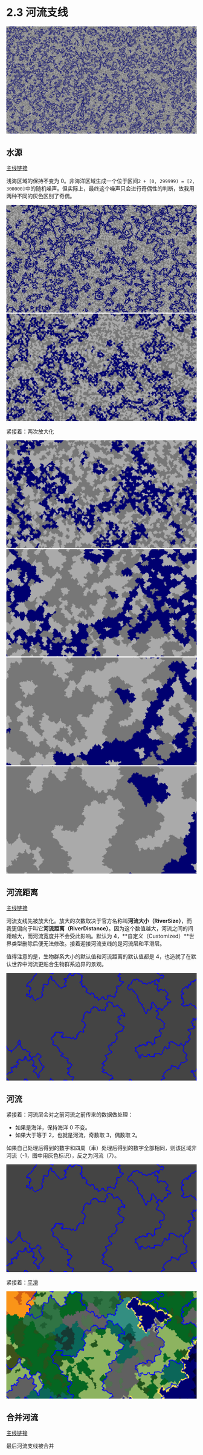 # 2.3 河流支线

![](../.gitbook/assets/0%20%282%29.png)

## 水源

[主线链接](2.2-zhu-xian.md#加入深海)

浅海区域的保持不变为 0。非海洋区域生成一个位于区间`2 + [0, 299999) = [2, 300000]`中的随机噪声。但实际上，最终这个噪声只会进行奇偶性的判断，故我用两种不同的灰色区别了奇偶。

![](../.gitbook/assets/1%20%282%29.png) ![](../.gitbook/assets/2%20%282%29.png)

紧接着：两次放大化

![](../.gitbook/assets/3%20%282%29.png) ![](../.gitbook/assets/4%20%282%29.png) ![](../.gitbook/assets/5%20%282%29.png) ![](../.gitbook/assets/6%20%282%29.png)

## 河流距离

[主线链接](2.2-zhu-xian.md#向日葵平原)

河流支线先被放大化。放大的次数取决于官方名称叫**河流大小（RiverSize）**，而我更偏向于叫它**河流距离（RiverDistance）**。因为这个数值越大，河流之间的间距越大，而河流宽度并不会受此影响。默认为 4，**自定义（Customized）**世界类型删除后便无法修改。接着迎接河流支线的是河流层和平滑层。

值得注意的是，生物群系大小的默认值和河流距离的默认值都是 4，也造就了在默认世界中河流更贴合生物群系边界的景观。

![](../.gitbook/assets/7%20%281%29.png)

## 河流

紧接着：河流层会对之前河流之前传来的数据做处理：

* 如果是海洋，保持海洋 0 不变。
* 如果大于等于 2，也就是河流，奇数取 3，偶数取 2。

如果自己处理后得到的数字和四周（車）处理后得到的数字全部相同，则该区域非河流（-1，图中用灰色标识），反之为河流（7）。

![](../.gitbook/assets/8%20%281%29.png)

紧接着：[平滑](2.2-zhu-xian.md#平滑)

![](../.gitbook/assets/30.png)

## 合并河流

[主线链接](2.2-zhu-xian.md#混合河流)

最后河流支线被合并

